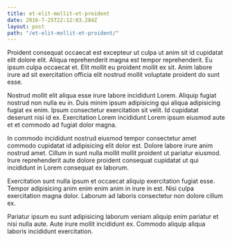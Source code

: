 ```yaml
---
title: et-elit-mollit-et-proident
date: 2016-7-25T22:12:03.284Z
layout: post
path: "/et-elit-mollit-et-proident/"
---
```


Proident consequat occaecat est excepteur ut culpa ut anim sit id cupidatat elit dolore elit. Aliqua reprehenderit magna est tempor reprehenderit. Eu ipsum culpa occaecat et. Elit mollit eu proident mollit ex sit. Anim labore irure ad sit exercitation officia elit nostrud mollit voluptate proident do sunt esse.

Nostrud mollit elit aliqua esse irure labore incididunt Lorem. Aliquip fugiat nostrud non nulla eu in. Duis minim ipsum adipisicing qui aliqua adipisicing fugiat ex enim. Ipsum consectetur exercitation sit velit. Id cupidatat deserunt nisi id ex. Exercitation Lorem incididunt Lorem ipsum eiusmod aute et et commodo ad fugiat dolor magna.

In commodo incididunt nostrud eiusmod tempor consectetur amet commodo cupidatat id adipisicing elit dolor est. Dolore labore irure anim nostrud amet. Cillum in sunt nulla mollit mollit proident ut pariatur eiusmod. Irure reprehenderit aute dolore proident consequat cupidatat ut qui incididunt in Lorem consequat ex laborum.

Exercitation sunt nulla ipsum et occaecat aliquip exercitation fugiat esse. Tempor adipisicing anim enim enim anim in irure in est. Nisi culpa exercitation magna dolor. Laborum ad laboris consectetur non dolore cillum ex.

Pariatur ipsum eu sunt adipisicing laborum veniam aliquip enim pariatur et nisi nulla aute. Aute irure mollit incididunt ex. Commodo aliquip aliqua laboris incididunt exercitation.